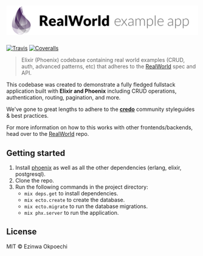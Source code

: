 # ![RealWorld Example App](logo.png)
[![Travis](https://img.shields.io/travis/BrainMaestro/elixir-phoenix-realworld.svg?style=flat-square)](https://travis-ci.org/BrainMaestro/elixir-phoenix-realworld)
[![Coveralls](https://img.shields.io/coveralls/BrainMaestro/elixir-phoenix-realworld.svg?style=flat-square)](https://coveralls.io/github/BrainMaestro/elixir-phoenix-realworld)
> Elixir (Phoenix) codebase containing real world examples (CRUD, auth, advanced patterns, etc) that adheres to the [RealWorld](https://github.com/gothinkster/realworld-example-apps) spec and API.


This codebase was created to demonstrate a fully fledged fullstack application built with **Elixir and Phoenix** including CRUD operations, authentication, routing, pagination, and more.

We've gone to great lengths to adhere to the **[credo](https://github.com/rrrene/credo)** community styleguides & best practices.

For more information on how to this works with other frontends/backends, head over to the [RealWorld](https://github.com/gothinkster/realworld) repo.


## Getting started

1. Install [phoenix](http://www.phoenixframework.org/docs/installation) as well as all the other dependencies (erlang, elixir, postgresql).
1. Clone the repo.
1. Run the following commands in the project directory:
    - `mix deps.get` to install dependencies.
    - `mix ecto.create` to create the database.
    - `mix ecto.migrate` to run the database migrations.
    - `mix phx.server` to run the application.

## License

MIT © Ezinwa Okpoechi